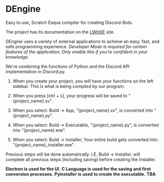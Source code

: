 # DEngine
Easy to use, Scratch Esque compiler for creating Discord-Bots.

The project has its documentation on the [LWHXE](https://lwhxe.github.io/project) site.

DEngine uses a variety of external applications to achieve an easy, fast, and safe programming experience.
*Developer Mode is required for certain features of the application; Only enable this if you're confident in your knowledge.*

We're combining the functions of Python and the Discord API implementation in Discord.py.

1. When you create your project, you will have your functions on the left sidebar. This is what is being compiled by our program.

2. When you press [ctrl + s], your progress will be saved to "{project_name}.sv".

3. When you select: Build -> App, "{project_name}.sv", is converted into "{project_name}.py".

4. When you select: Build -> Executable, "{project_name}.py", is converted into "{project_name}.exe".

5. When you select: Build -> Installer, Your entire build gets converted into: "{project_name}_installer.exe".

Previous steps will be done automatically. I.E. Build -> Installer, will complete all previous steps (including saving) before creating the Installer.

**Electron is used for the UI.**
**C Language is used for the saving and first conversion processes.**
**Pyinstaller is used to create the executable.**
**TBA**
